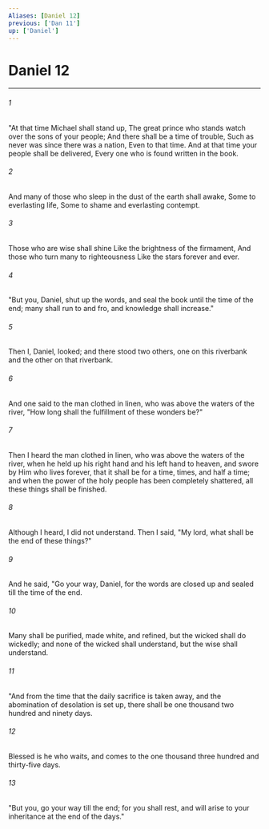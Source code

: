 ```yaml
---
Aliases: [Daniel 12]
previous: ['Dan 11']
up: ['Daniel']
---
```

# Daniel 12

***


###### 1 
"At that time Michael shall stand up, The great prince who stands watch over the sons of your people; And there shall be a time of trouble, Such as never was since there was a nation, Even to that time. And at that time your people shall be delivered, Every one who is found written in the book. 

###### 2 
And many of those who sleep in the dust of the earth shall awake, Some to everlasting life, Some to shame and everlasting contempt. 

###### 3 
Those who are wise shall shine Like the brightness of the firmament, And those who turn many to righteousness Like the stars forever and ever. 

###### 4 
"But you, Daniel, shut up the words, and seal the book until the time of the end; many shall run to and fro, and knowledge shall increase." 

###### 5 
Then I, Daniel, looked; and there stood two others, one on this riverbank and the other on that riverbank. 

###### 6 
And one said to the man clothed in linen, who was above the waters of the river, "How long shall the fulfillment of these wonders be?" 

###### 7 
Then I heard the man clothed in linen, who was above the waters of the river, when he held up his right hand and his left hand to heaven, and swore by Him who lives forever, that it shall be for a time, times, and half a time; and when the power of the holy people has been completely shattered, all these things shall be finished. 

###### 8 
Although I heard, I did not understand. Then I said, "My lord, what shall be the end of these things?" 

###### 9 
And he said, "Go your way, Daniel, for the words are closed up and sealed till the time of the end. 

###### 10 
Many shall be purified, made white, and refined, but the wicked shall do wickedly; and none of the wicked shall understand, but the wise shall understand. 

###### 11 
"And from the time that the daily sacrifice is taken away, and the abomination of desolation is set up, there shall be one thousand two hundred and ninety days. 

###### 12 
Blessed is he who waits, and comes to the one thousand three hundred and thirty-five days. 

###### 13 
"But you, go your way till the end; for you shall rest, and will arise to your inheritance at the end of the days."
